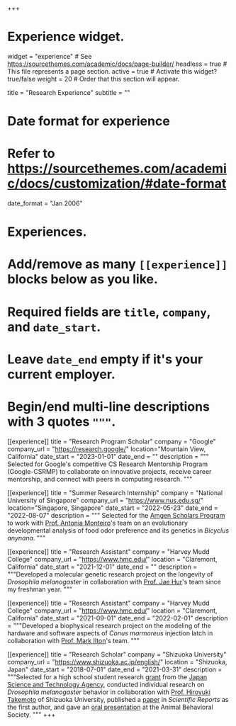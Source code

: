 +++
# Experience widget.
widget = "experience"  # See https://sourcethemes.com/academic/docs/page-builder/
headless = true  # This file represents a page section.
active = true  # Activate this widget? true/false
weight = 20  # Order that this section will appear.

title = "Research Experience"
subtitle = ""

# Date format for experience
#   Refer to https://sourcethemes.com/academic/docs/customization/#date-format
date_format = "Jan 2006"

# Experiences.
#   Add/remove as many `[[experience]]` blocks below as you like.
#   Required fields are `title`, `company`, and `date_start`.
#   Leave `date_end` empty if it's your current employer.
#   Begin/end multi-line descriptions with 3 quotes `"""`.

[[experience]]
  title = "Research Program Scholar"
  company = "Google"
  company_url = "https://research.google/"
  location="Mountain View, California"
  date_start = "2023-01-01"
  date_end = ""
  description = """ 
  Selected for Google's competitive CS Research Mentorship Program (Google-CSRMP) to collaborate on innovative projects, receive career mentorship, and connect with peers in computing research.
  """

[[experience]]
  title = "Summer Research Internship"
  company = "National University of Singapore"
  company_url = "https://www.nus.edu.sg/"
  location="Singapore, Singapore"
  date_start = "2022-05-23"
  date_end = "2022-08-07"
  description = """ 
  Selected for the <a href="https://amgenscholars.com/university/national-university-of-singapore/" target="_blank">Amgen Scholars Program</a> to work with <a href="https://lepdata.org/monteiro/" target="_blank">Prof. Antonia Monteiro</a>'s team on an evolutionary developmental analysis of food odor preference and its genetics in *Bicyclus anynana*.
  """
  
[[experience]]
  title = "Research Assistant"
  company = "Harvey Mudd College"
  company_url = "https://www.hmc.edu/"
  location = "Claremont, California"
  date_start = "2021-12-01"
  date_end = ""
  description = """Developed a molecular genetic research project on the longevity of *Drosophila melanogaster* in collaboration with <a href="https://www.hmc.edu/biology/faculty-staff/jae-hur/">Prof. Jae Hur</a>'s team since my freshman year.
  """

[[experience]]
  title = "Research Assistant"
  company = "Harvey Mudd College"
  company_url = "https://www.hmc.edu/"
  location = "Claremont, California"
  date_start = "2021-09-01"
  date_end = "2022-02-01"
  description = """Developed a biophysical research project on the modeling of the hardware and software aspects of *Conus marmoreus* injection latch in collaboration with <a href="https://posmlab.org/">Prof. Mark Ilton</a>'s team.
  """

[[experience]]
  title = "Research Scholar"
  company = "Shizuoka University"
  company_url = "https://www.shizuoka.ac.jp/english/"
  location = "Shizuoka, Japan"
  date_start = "2018-07-01"
  date_end = "2021-03-31"
  description = """Selected for a high school student research <a href="https://www.jst.go.jp/cpse/gsc/about/index_english.html">grant</a> from the <a href="https://www.jst.go.jp/EN/">Japan Science and Technology Agency</a>, conducted individual research on *Drosophila  melanogaster* behavior in collaboration with <a href="https://green.shizuoka.ac.jp/staff_en/166/">Prof. Hiroyuki Takemoto</a> of Shizuoka University, published a <a href="https://www.nature.com/articles/s41598-021-88967-1">paper</a> in *Scientific Reports* as the first author, and gave an <a href="https://www.animalbehaviorsociety.org/2020-virtual/program-full.php">oral presentation</a> at the Animal Behavioral Society.
  """
+++
